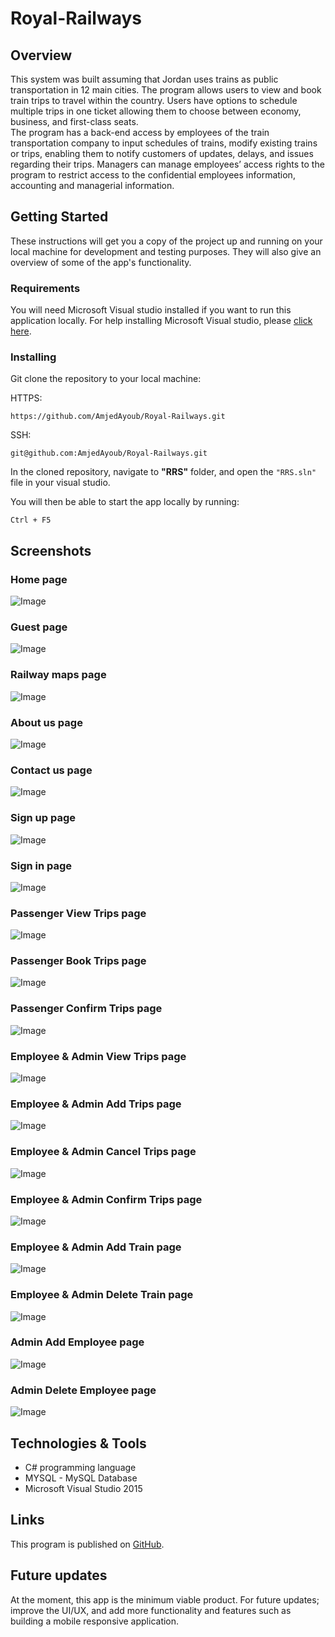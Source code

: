 # Royal-Railways

## Overview

This system was built assuming that Jordan uses trains as public transportation in 12 main cities. The program allows users to view and book train trips to travel within the country. Users have options to schedule multiple trips in one ticket allowing them to choose between economy, business, and first-class seats.\
The program has a back-end access by employees of the train transportation company to input schedules of trains, modify existing trains or trips, enabling them to notify customers of updates, delays, and issues regarding their trips. Managers can manage employees’ access rights to the program to restrict access to the confidential employees information, accounting and managerial information.

## Getting Started
These instructions will get you a copy of the project up and running on your local machine for development and testing purposes. They will also give an overview of some of the app's functionality.

### Requirements
You will need Microsoft Visual studio installed if you want to run this application locally. For help installing Microsoft Visual studio, please [click here](https://visualstudio.microsoft.com/thank-you-downloading-visual-studio/?sku=community&rel=16).

### Installing
Git clone the repository to your local machine:

HTTPS:
```
https://github.com/AmjedAyoub/Royal-Railways.git
```
SSH:
```
git@github.com:AmjedAyoub/Royal-Railways.git
```
In the cloned repository, navigate to **"RRS"** folder, and open the ```"RRS.sln"``` file in your visual studio.

You will then be able to start the app locally by running:

```
Ctrl + F5
```

## Screenshots
### Home page
![Image](./assets/images/1.png)

### Guest page
![Image](./assets/images/2.png)
 
### Railway maps page
![Image](./assets/images/3.png)
  
### About us page
![Image](./assets/images/4.png)
 
### Contact us page
![Image](./assets/images/5.png)
 
### Sign up page
![Image](./assets/images/6.png)
 
### Sign in page
![Image](./assets/images/7.png)
 
### Passenger View Trips page
![Image](./assets/images/8.png)
 
### Passenger Book Trips page
![Image](./assets/images/9.png)
 
### Passenger Confirm Trips page
![Image](./assets/images/10.png)
 
### Employee & Admin View Trips page
![Image](./assets/images/11.png)
 
### Employee & Admin Add Trips page
![Image](./assets/images/12.png)
 
### Employee & Admin Cancel Trips page
![Image](./assets/images/13.png)
 
### Employee & Admin Confirm Trips page
![Image](./assets/images/14.png)
 
### Employee & Admin Add Train page
![Image](./assets/images/15.png)
 
### Employee & Admin Delete Train page
![Image](./assets/images/16.png)
 
### Admin Add Employee page
![Image](./assets/images/17.png)
 
### Admin Delete Employee page
![Image](./assets/images/18.png)

## Technologies & Tools
* C# programming language  
* MYSQL - MySQL Database
* Microsoft Visual Studio 2015

## Links
This program is published on [GitHub](https://github.com/AmjedAyoub/Royal-Railways).

## Future updates
At the moment, this app is the minimum viable product. For future updates; improve the UI/UX, and add more functionality and features such as building a mobile responsive application.